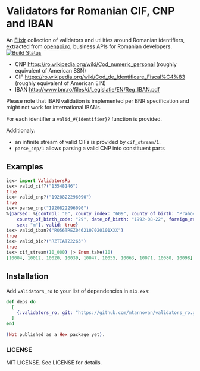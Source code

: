 # Validators for Romanian CIF, CNP and IBAN

<!-- MDOC !-->

An [Elixir](https://elixir-lang.org/) collection of validators
and utilities around Romanian identifiers, extracted from [openapi.ro](https://openapi.ro),
business APIs for Romanian developers. [![Build Status](https://travis-ci.org/mtarnovan/validators_ro.svg?branch=master)](https://travis-ci.org/mtarnovan/validators_ro)

* CNP https://ro.wikipedia.org/wiki/Cod_numeric_personal (roughly equivalent of American SSN)
* CIF https://ro.wikipedia.org/wiki/Cod_de_Identificare_Fiscal%C4%83 (roughly equivalent of American EIN)
* IBAN http://www.bnr.ro/files/d/Legislatie/EN/Reg_IBAN.pdf

Please note that IBAN validation is implemented per BNR
specification and might not work for international IBANs.

For each identifier a `valid_#{identifier}?` function is provided.

Additionaly:
  * an infinite stream of valid CIFs is provided by `cif_stream/1`.
  * `parse_cnp/1` allows parsing a valid CNP into constituent parts

## Examples
```elixir
iex> import ValidatorsRo
iex> valid_cif?("13548146")
true
iex> valid_cnp?("1920822296090")
true
iex> parse_cnp("1920822296090")
%{parsed: %{control: "0", county_index: "609", county_of_birth: "Prahova",
    county_of_birth_code: "29", date_of_birth: "1992-08-22", foreign_resident: false,
    sex: "m"}, valid: true}
iex> valid_iban?("RO56TREZ0462107020101XXX")
true
iex> valid_bic?("RZTIAT22263")
true
iex> cif_stream(10_000) |> Enum.take(10)
[10004, 10012, 10020, 10039, 10047, 10055, 10063, 10071, 10080, 10098]
```
<!-- MDOC !-->

## Installation

Add `validators_ro` to your list of dependencies in `mix.exs`:

```elixir
def deps do
  [
    {:validators_ro, git: "https://github.com/mtarnovan/validators_ro.git"}
  ]
end

(Not published as a Hex package yet).
```

### LICENSE

MIT LICENSE. See LICENSE for details.